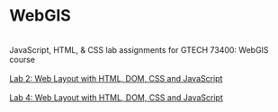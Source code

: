 # WebGIS
 <br> JavaScript, HTML, & CSS lab assignments for GTECH 73400: WebGIS course <br>
 <br> [Lab 2: Web Layout with HTML, DOM, CSS and JavaScript](/labs/lab_2.html) </br>
 <br> [Lab 4: Web Layout with HTML, DOM, CSS and JavaScript](/labs/lab_4.html) </br>
